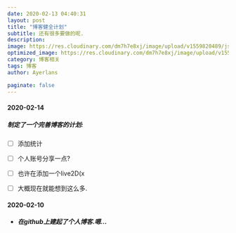 ```yaml
---
date: 2020-02-13 04:40:31
layout: post
title: "博客健全计划"
subtitle: 还有很多要做的呢.
description:
image: https://res.cloudinary.com/dm7h7e8xj/image/upload/v1559820489/js-code_n83m7a.jpg
optimized_image: https://res.cloudinary.com/dm7h7e8xj/image/upload/v1559820489/js-code_n83m7a.jpg
category: 博客相关
tags: 博客
author: Ayerlans

paginate: false
---
```


#### 2020-02-14

<style type="text/css">list-style:none;</style>

##### 制定了一个完善博客的计划:

- [ ]   添加统计
- [ ]   个人账号分享一点?
- [ ]   也许在添加一个live2D(x

- [ ]   大概现在就能想到这么多.

#### 2020-02-10

- ##### 在github上建起了个人博客.嗯...